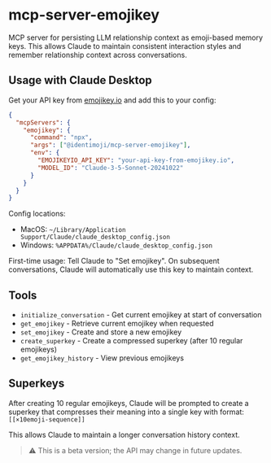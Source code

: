 # mcp-server-emojikey

MCP server for persisting LLM relationship context as emoji-based memory keys. This allows Claude to maintain consistent interaction styles and remember relationship context across conversations.

## Usage with Claude Desktop

Get your API key from [emojikey.io](https://emojikey.io) and add this to your config:

```json
{
  "mcpServers": {
    "emojikey": {
      "command": "npx",
      "args": ["@identimoji/mcp-server-emojikey"],
      "env": {
        "EMOJIKEYIO_API_KEY": "your-api-key-from-emojikey.io",
        "MODEL_ID": "Claude-3-5-Sonnet-20241022"
      }
    }
  }
}
```

Config locations:
- MacOS: `~/Library/Application Support/Claude/claude_desktop_config.json`
- Windows: `%APPDATA%/Claude/claude_desktop_config.json`

First-time usage: Tell Claude to "Set emojikey". On subsequent conversations, Claude will automatically use this key to maintain context.

## Tools

- `initialize_conversation` - Get current emojikey at start of conversation
- `get_emojikey` - Retrieve current emojikey when requested
- `set_emojikey` - Create and store a new emojikey
- `create_superkey` - Create a compressed superkey (after 10 regular emojikeys)
- `get_emojikey_history` - View previous emojikeys

## Superkeys

After creating 10 regular emojikeys, Claude will be prompted to create a superkey that compresses their meaning into a single key with format: `[[×10emoji-sequence]]`

This allows Claude to maintain a longer conversation history context.

> ⚠️ This is a beta version; the API may change in future updates.
